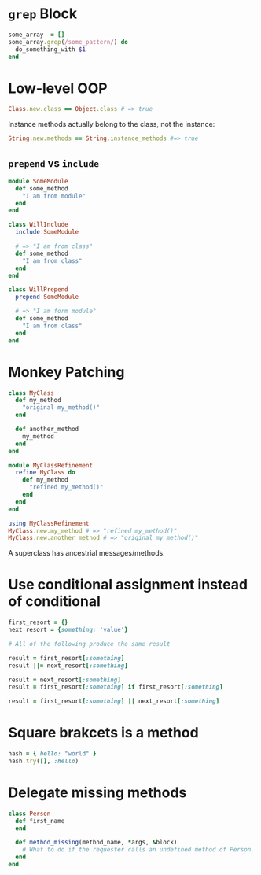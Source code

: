 # `grep` Block

```ruby
some_array  = []
some_array.grep(/some_pattern/) do
  do_something_with $1
end
```

# Low-level OOP

```ruby
Class.new.class == Object.class # => true
```

Instance methods actually belong to the class, not the instance:

```ruby
String.new.methods == String.instance_methods #=> true
```

## `prepend` vs `include`

```ruby
module SomeModule
  def some_method
    "I am from module"
  end
end

class WillInclude
  include SomeModule

  # => "I am from class"
  def some_method
    "I am from class"
  end
end

class WillPrepend
  prepend SomeModule

  # => "I am form module"
  def some_method
    "I am from class"
  end
end
```

# Monkey Patching

```ruby
class MyClass
  def my_method
    "original my_method()"
  end

  def another_method
    my_method
  end
end

module MyClassRefinement
  refine MyClass do
    def my_method
      "refined my_method()"
    end
  end
end

using MyClassRefinement
MyClass.new.my_method # => "refined my_method()"
MyClass.new.another_method # => "original my_method()"
```

A superclass has ancestrial messages/methods.



# Use conditional assignment instead of conditional
```ruby
first_resort = {}
next_resort = {something: 'value'}

# All of the following produce the same result

result = first_resort[:something]
result ||= next_resort[:something]

result = next_resort[:something]
result = first_resort[:something] if first_resort[:something]

result = first_resort[:something] || next_resort[:something]
```
# Square brakcets is a method
```ruby
hash = { hello: "world" }
hash.try([], :hello)
```
# Delegate missing methods
```ruby
class Person
  def first_name
  end

  def method_missing(method_name, *args, &block)
    # What to do if the requester calls an undefined method of Person.
  end
end
```